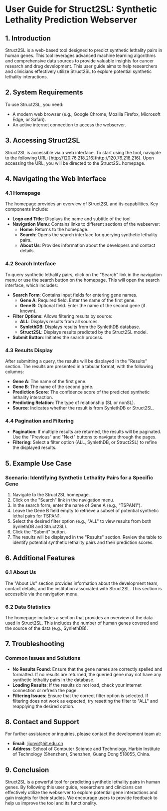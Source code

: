 # User Guide for Struct2SL: Synthetic Lethality Prediction Webserver

## 1. Introduction
Struct2SL is a web-based tool designed to predict synthetic lethality pairs in human genes. This tool leverages advanced machine learning algorithms and comprehensive data sources to provide valuable insights for cancer research and drug development. This user guide aims to help researchers and clinicians effectively utilize Struct2SL to explore potential synthetic lethality interactions.

## 2. System Requirements
To use Struct2SL, you need:
- A modern web browser (e.g., Google Chrome, Mozilla Firefox, Microsoft Edge, or Safari).
- An active internet connection to access the webserver.

## 3. Accessing Struct2SL
Struct2SL is accessible via a web interface. To start using the tool, navigate to the following URL:
[http://120.76.218.216](http://120.76.218.216).
Upon accessing the URL, you will be directed to the Struct2SL homepage.

## 4. Navigating the Web Interface

### 4.1 Homepage
The homepage provides an overview of Struct2SL and its capabilities. Key components include:
- **Logo and Title**: Displays the name and subtitle of the tool.
- **Navigation Menu**: Contains links to different sections of the webserver:
  - **Home**: Returns to the homepage.
  - **Search**: Opens the search interface for querying synthetic lethality pairs.
  - **About Us**: Provides information about the developers and contact details.

### 4.2 Search Interface
To query synthetic lethality pairs, click on the "Search" link in the navigation menu or use the search button on the homepage. This will open the search interface, which includes:
- **Search Form**: Contains input fields for entering gene names.
  - **Gene A**: Required field. Enter the name of the first gene.
  - **Gene B**: Optional field. Enter the name of the second gene (if known).
- **Filter Options**: Allows filtering results by source:
  - **ALL**: Displays results from all sources.
  - **SynlethDB**: Displays results from the SynlethDB database.
  - **Struct2SL**: Displays results predicted by the Struct2SL model.
- **Submit Button**: Initiates the search process.

### 4.3 Results Display
After submitting a query, the results will be displayed in the "Results" section. The results are presented in a tabular format, with the following columns:
- **Gene A**: The name of the first gene.
- **Gene B**: The name of the second gene.
- **Prediction Score**: The confidence score of the predicted synthetic lethality interaction.
- **Predicting Relation**: The type of relationship (SL or nonSL).
- **Source**: Indicates whether the result is from SynlethDB or Struct2SL.

### 4.4 Pagination and Filtering
- **Pagination**: If multiple results are returned, the results will be paginated. Use the "Previous" and "Next" buttons to navigate through the pages.
- **Filtering**: Select a filter option (ALL, SynlethDB, or Struct2SL) to refine the displayed results.

## 5. Example Use Case
### Scenario: Identifying Synthetic Lethality Pairs for a Specific Gene
1. Navigate to the Struct2SL homepage.
2. Click on the "Search" link in the navigation menu.
3. In the search form, enter the name of Gene A (e.g., "TSPAN1").
4. Leave the Gene B field empty to retrieve a subset of potential synthetic lethal pairs for TSPAN1.
5. Select the desired filter option (e.g., "ALL" to view results from both SynlethDB and Struct2SL).
6. Click the "Submit" button.
7. The results will be displayed in the "Results" section. Review the table to identify potential synthetic lethality pairs and their prediction scores.

## 6. Additional Features
### 6.1 About Us
The "About Us" section provides information about the development team, contact details, and the institution associated with Struct2SL. This section is accessible via the navigation menu.

### 6.2 Data Statistics
The homepage includes a section that provides an overview of the data used in Struct2SL. This includes the number of human genes covered and the source of the data (e.g., SynlethDB).

## 7. Troubleshooting
### Common Issues and Solutions
- **No Results Found**: Ensure that the gene names are correctly spelled and formatted. If no results are returned, the queried gene may not have any synthetic lethality pairs in the database.
- **Loading Results**: If the results do not load, check your internet connection or refresh the page.
- **Filtering Issues**: Ensure that the correct filter option is selected. If filtering does not work as expected, try resetting the filter to "ALL" and reapplying the desired option.

## 8. Contact and Support
For further assistance or inquiries, please contact the development team at:
- **Email**: lijunyi@hit.edu.cn
- **Address**: School of Computer Science and Technology, Harbin Institute of Technology (Shenzhen), Shenzhen, Guang Dong 518055, China.

## 9. Conclusion
Struct2SL is a powerful tool for predicting synthetic lethality pairs in human genes. By following this user guide, researchers and clinicians can effectively utilize the webserver to explore potential gene interactions and gain insights for their studies. We encourage users to provide feedback to help us improve the tool and its functionality.

